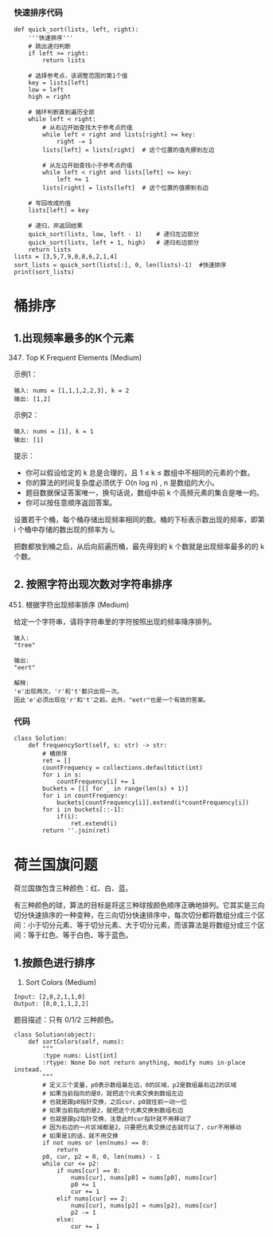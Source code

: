 ### 快速排序代码
```
def quick_sort(lists, left, right):
    '''快速排序'''
    # 跳出递归判断
    if left >= right:
        return lists
 
    # 选择参考点，该调整范围的第1个值
    key = lists[left]
    low = left  
    high = right
 
    # 循环判断直到遍历全部
    while left < right:
        # 从右边开始查找大于参考点的值
        while left < right and lists[right] >= key:
            right -= 1
        lists[left] = lists[right]  # 这个位置的值先挪到左边
 
        # 从左边开始查找小于参考点的值
        while left < right and lists[left] <= key:
            left += 1
        lists[right] = lists[left]  # 这个位置的值挪到右边
 
    # 写回改成的值
    lists[left] = key
 
    # 递归，并返回结果
    quick_sort(lists, low, left - 1)    # 递归左边部分
    quick_sort(lists, left + 1, high)   # 递归右边部分
    return lists
lists = [3,5,7,9,0,8,6,2,1,4]
sort_lists = quick_sort(lists[:], 0, len(lists)-1)  #快速排序
print(sort_lists)
```

# 桶排序
## 1.出现频率最多的K个元素
347. Top K Frequent Elements (Medium)

示例1：
```
输入: nums = [1,1,1,2,2,3], k = 2
输出: [1,2]
```
示例2：
```
输入: nums = [1], k = 1
输出: [1]
```
提示：
- 你可以假设给定的 k 总是合理的，且 1 ≤ k ≤ 数组中不相同的元素的个数。
- 你的算法的时间复杂度必须优于 O(n log n) , n 是数组的大小。
- 题目数据保证答案唯一，换句话说，数组中前 k 个高频元素的集合是唯一的。
- 你可以按任意顺序返回答案。

设置若干个桶，每个桶存储出现频率相同的数。桶的下标表示数出现的频率，即第 i 个桶中存储的数出现的频率为 i。

把数都放到桶之后，从后向前遍历桶，最先得到的 k 个数就是出现频率最多的的 k 个数。
## 2. 按照字符出现次数对字符串排序
451. 根据字符出现频率排序 (Medium)

给定一个字符串，请将字符串里的字符按照出现的频率降序排列。
```
输入:
"tree"

输出:
"eert"

解释:
'e'出现两次，'r'和't'都只出现一次。
因此'e'必须出现在'r'和't'之前。此外，"eetr"也是一个有效的答案。
```
### 代码
```
class Solution:
    def frequencySort(self, s: str) -> str:
        # 桶排序
        ret = []
        countFrequency = collections.defaultdict(int)
        for i in s:
            countFrequency[i] += 1
        buckets = [[] for _ in range(len(s) + 1)]
        for i in countFrequency:
            buckets[countFrequency[i]].extend(i*countFrequency[i])
        for i in buckets[::-1]:
            if(i):
                ret.extend(i)
        return ''.join(ret)
```


# 荷兰国旗问题
荷兰国旗包含三种颜色：红、白、蓝。

有三种颜色的球，算法的目标是将这三种球按颜色顺序正确地排列。它其实是三向切分快速排序的一种变种，在三向切分快速排序中，每次切分都将数组分成三个区间：小于切分元素、等于切分元素、大于切分元素，而该算法是将数组分成三个区间：等于红色、等于白色、等于蓝色。
## 1.按颜色进行排序
1.  Sort Colors (Medium)

```
Input: [2,0,2,1,1,0]
Output: [0,0,1,1,2,2]
```
题目描述：只有 0/1/2 三种颜色。
```
class Solution(object):
    def sortColors(self, nums):
        """
        :type nums: List[int]
        :rtype: None Do not return anything, modify nums in-place instead.
        """
        # 定义三个变量，p0表示数组最左边，0的区域，p2是数组最右边2的区域
        # 如果当前指向的是0，就把这个元素交换到数组左边
        # 也就是跟p0指针交换，之后cur，p0就往前一动一位
        # 如果当前指向的是2，就把这个元素交换到数组右边
        # 也就是跟p2指针交换，注意此时cur指针就不用移动了
        # 因为右边的一片区域都是2，只要把元素交换过去就可以了，cur不用移动
        # 如果是1的话，就不用交换
        if not nums or len(nums) == 0:
            return
        p0, cur, p2 = 0, 0, len(nums) - 1
        while cur <= p2:
            if nums[cur] == 0:
                nums[cur], nums[p0] = nums[p0], nums[cur]
                p0 += 1
                cur += 1
            elif nums[cur] == 2:
                nums[cur], nums[p2] = nums[p2], nums[cur]
                p2 -= 1
            else:
                cur += 1
```